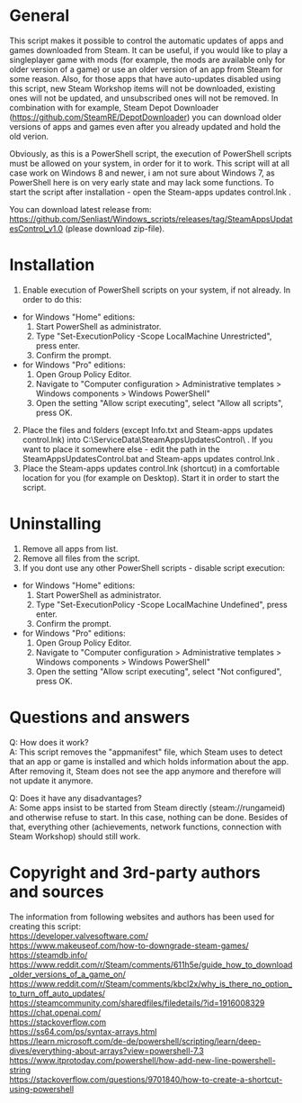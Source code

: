 # General
This script makes it possible to control the automatic updates of apps and games downloaded from Steam. It can be useful, if you would like to play a singleplayer game with mods (for example, the mods are available only for older version of a game) or use an older version of an app from Steam for some reason. Also, for those apps that have auto-updates disabled using this script, new Steam Workshop items will not be downloaded, existing ones will not be updated, and unsubscribed ones will not be removed. In combination with for example, Steam Depot Downloader (https://github.com/SteamRE/DepotDownloader) you can download older versions of apps and games even after you already updated and hold the old verion.

Obviously, as this is a PowerShell script, the execution of PowerShell scripts must be allowed on your system, in order for it to work. This script will at all case work on Windows 8 and newer, i am not sure about Windows 7, as PowerShell here is on very early state and may lack some functions. To start the script after installation - open the Steam-apps updates control.lnk .

You can download latest release from: https://github.com/Senliast/Windows_scripts/releases/tag/SteamAppsUpdatesControl_v1.0 (please download zip-file).

# Installation
1. Enable execution of PowerShell scripts on your system, if not already. In order to do this:
 - for Windows "Home" editions:
   1. Start PowerShell as administrator.
   2. Type "Set-ExecutionPolicy -Scope LocalMachine Unrestricted", press enter.
   3. Confirm the prompt.
 - for Windows "Pro" editions:
   1. Open Group Policy Editor.
   2. Navigate to "Computer configuration > Administrative templates > Windows components > Windows PowerShell"
   3. Open the setting "Allow script executing", select "Allow all scripts", press OK.
2. Place the files and folders (except Info.txt and Steam-apps updates control.lnk) into C:\ServiceData\SteamAppsUpdatesControl\ . If you want to place it somewhere else - edit the path in the SteamAppsUpdatesControl.bat and Steam-apps updates control.lnk .
3. Place the Steam-apps updates control.lnk (shortcut) in a comfortable location for you (for example on Desktop). Start it in order to start the script.

# Uninstalling
1. Remove all apps from list.
2. Remove all files from the script.
3. If you dont use any other PowerShell scripts - disable script execution:
 - for Windows "Home" editions:
   1. Start PowerShell as administrator.
   2. Type "Set-ExecutionPolicy -Scope LocalMachine Undefined", press enter.
   3. Confirm the prompt.
 - for Windows "Pro" editions:
   1. Open Group Policy Editor.
   2. Navigate to "Computer configuration > Administrative templates > Windows components > Windows PowerShell"
   3. Open the setting "Allow script executing", select "Not configured", press OK.



# Questions and answers
Q: How does it work?  
A: This script removes the "appmanifest" file, which Steam uses to detect that an app or game is installed and which holds information about the app. After removing it, Steam does not see the app anymore and therefore will not update it anymore.  

Q: Does it have any disadvantages?  
A: Some apps insist to be started from Steam directly (steam://rungameid) and otherwise refuse to start. In this case, nothing can be done. Besides of that, everything other (achievements, network functions, connection with Steam Workshop) should still work.  



# Copyright and 3rd-party authors and sources
The information from following websites and authors has been used for creating this script:  
https://developer.valvesoftware.com/  
https://www.makeuseof.com/how-to-downgrade-steam-games/  
https://steamdb.info/  
https://www.reddit.com/r/Steam/comments/611h5e/guide_how_to_download_older_versions_of_a_game_on/  
https://www.reddit.com/r/Steam/comments/kbcl2x/why_is_there_no_option_to_turn_off_auto_updates/  
https://steamcommunity.com/sharedfiles/filedetails/?id=1916008329  
https://chat.openai.com/  
https://stackoverflow.com  
https://ss64.com/ps/syntax-arrays.html  
https://learn.microsoft.com/de-de/powershell/scripting/learn/deep-dives/everything-about-arrays?view=powershell-7.3  
https://www.itprotoday.com/powershell/how-add-new-line-powershell-string  
https://stackoverflow.com/questions/9701840/how-to-create-a-shortcut-using-powershell  